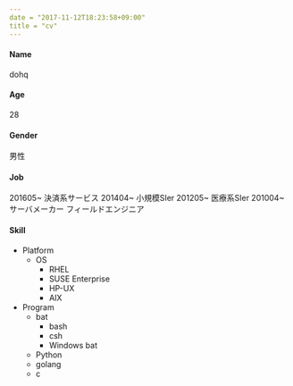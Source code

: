 ```yaml
---
date = "2017-11-12T18:23:58+09:00"
title = "cv"
---
```


#### Name
dohq
#### Age
28
#### Gender
男性
#### Job
201605~ 決済系サービス
201404~ 小規模SIer
201205~ 医療系SIer
201004~ サーバメーカー フィールドエンジニア
#### Skill
* Platform
  * OS
    * RHEL
    * SUSE Enterprise
    * HP-UX
    * AIX
* Program
  * bat
    * bash
    * csh
    * Windows bat
  * Python
  * golang
  * c
